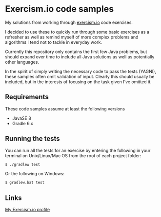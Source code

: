 # Exercism.io code samples

My solutions from working through [exercism.io](https://exercism.io) code exercises. 

I decided to use these to quickly run through some basic exercises as a refresher as well as remind myself of more complex
problems and algorithms I tend not to tackle in everyday work.

Currently this repository only contains the first few Java problems, but should expand over time to include all Java solutions
as well as potentially other languages.

In the spirit of simply writing the necessary code to pass the tests (YAGNI), these samples often omit validation of input.
Clearly this should usually be included, but in the interests of focusing on the task given I've omitted it.

## Requirements

These code samples assume at least the following versions

- JavaSE 8
- Gradle 6.x

## Running the tests

You can run all the tests for an exercise by entering the following in your
terminal on Unix/Linux/Mac OS from the root of each project folder:

```sh
$ ./gradlew test
```

Or the following on Windows:

```sh
$ gradlew.bat test
```

## Links

[My Exercism.io profile](https://exercism.io/profiles/philrogersuk)

